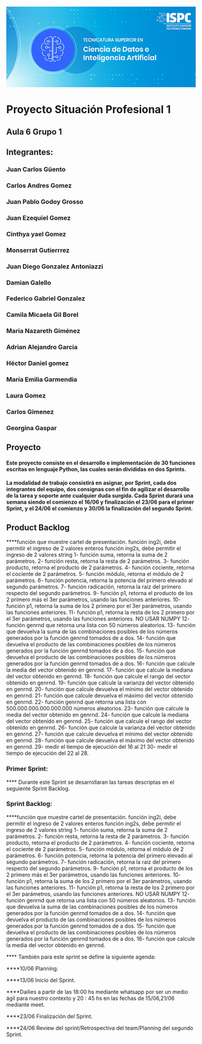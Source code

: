 
![Image text](https://github.com/ispc-programador2022/a6g1-a6g1/blob/main/.github/ISPC_CDIA.jpg)






# Proyecto Situación Profesional 1


## Aula 6 Grupo 1

## Integrantes:

### Juan Carlos	Güento
### Carlos Andres	Gomez
### Juan Pablo Godoy Grosso
### Juan Ezequiel	Gomez
### Cinthya yael Gomez
### Monserrat	Gutierrrez
### Juan Diego Gonzalez Antoniazzi
### Damian Galello
### Federico Gabriel Gonzalez 
### Camila Micaela Gil Borel
### Maria Nazareth Giménez
### Adrian Alejandro Garcia
### Héctor Daniel	gomez
### María Emilia Garmendia
### Laura	Gomez
### Carlos Gimenez
### Georgina Gaspar


## Proyecto

#### Este proyecto consiste en el desarrollo e implementación de 30 funciones escritas en lenguaje Python, las cuales serán divididas en dos Sprints.
#### La modalidad de trabajo consistirá en asignar, por Sprint, cada dos integrantes del equipo, dos consignas con el fin de agilizar el desarrollo de la tarea y soporte ante cualquier duda surgida. Cada Sprint durará una semana siendo el comienzo el 16/06 y finalización el 23/06 para el primer Sprint, y el 24/06 el comienzo y 30/06 la finalización del segundo Sprint.

## Product Backlog

****función que muestre cartel de presentación.
función ing2i, debe permitir el ingreso de 2 valores enteros
función ing2s, debe permitir el ingreso de 2 valores string
1- función suma, retorna la suma de 2 parámetros.
2- función resta, retorna la resta de 2 parámetros.
3- función producto, retorna el producto de 2 parámetros.
4- función cociente, retorna el cociente de 2 parámetros.
5- función módulo, retorna el módulo de 2 parámetros.
6- función potencia, retorna la potencia del primero elevado al segundo parámetros.
7- función radicación, retorna la raiz del primero respecto del segundo parámetros.
9- función p1, retorna el producto de los 2 primero más el 3er parámetros, usando las
funciones anteriores.
10- función p1, retorna la suma de los 2 primero por el 3er parámetros, usando las
funciones anteriores.
11- función p1, retorna la resta de los 2 primero por el 3er parámetros, usando las funciones
anteriores.
NO USAR NUMPY
12- función genrnd que retorna una lista con 50 números aleatorios.
13- función que devuelva la suma de las combinaciones posibles de los números generados
por la función genrnd tomados de a dos.
14- función que devuelva el producto de las combinaciones posibles de los números
generados por la función genrnd tomados de a dos.
15- función que devuelva el producto de las combinaciones posibles de los números
generados por la función genrnd tomados de a dos.
16- función que calcule la media del vector obtenido en genrnd.
17- función que calcule la mediana del vector obtenido en genrnd.
18- función que calcule el rango del vector obtenido en genrnd.
19- función que calcule la varianza del vector obtenido en genrnd.
20- función que calcule devuelva el mínimo del vector obtenido en genrnd.
21- función que calcule devuelva el máximo del vector obtenido en genrnd.
22- función genrnd que retorna una lista con 500.000.000.000.000.000 números aleatorios.
23- función que calcule la media del vector obtenido en genrnd.
24- función que calcule la mediana del vector obtenido en genrnd.
25- función que calcule el rango del vector obtenido en genrnd.
26- función que calcule la varianza del vector obtenido en genrnd.
27- función que calcule devuelva el mínimo del vector obtenido en genrnd.
28- función que calcule devuelva el máximo del vector obtenido en genrnd.
29- medir el tiempo de ejecución del 16 al 21
30- medir el tiempo de ejecución del 22 al 28.

### Primer Sprint:

**** Durante este Sprint se desarrollaran las tareas descriptas en el seguiente Sprint Backlog.

### Sprint Backlog:

****función que muestre cartel de presentación.
función ing2i, debe permitir el ingreso de 2 valores enteros
función ing2s, debe permitir el ingreso de 2 valores string
1- función suma, retorna la suma de 2 parámetros.
2- función resta, retorna la resta de 2 parámetros.
3- función producto, retorna el producto de 2 parámetros.
4- función cociente, retorna el cociente de 2 parámetros.
5- función módulo, retorna el módulo de 2 parámetros.
6- función potencia, retorna la potencia del primero elevado al segundo parámetros.
7- función radicación, retorna la raiz del primero respecto del segundo parámetros.
9- función p1, retorna el producto de los 2 primero más el 3er parámetros, usando las
funciones anteriores.
10- función p1, retorna la suma de los 2 primero por el 3er parámetros, usando las
funciones anteriores.
11- función p1, retorna la resta de los 2 primero por el 3er parámetros, usando las funciones
anteriores.
NO USAR NUMPY
12- función genrnd que retorna una lista con 50 números aleatorios.
13- función que devuelva la suma de las combinaciones posibles de los números generados
por la función genrnd tomados de a dos.
14- función que devuelva el producto de las combinaciones posibles de los números
generados por la función genrnd tomados de a dos.
15- función que devuelva el producto de las combinaciones posibles de los números
generados por la función genrnd tomados de a dos.
16- función que calcule la media del vector obtenido en genrnd.

**** También para este sprint se define la siguiente agenda:

****10/06 Planning.

****13/06 Inicio del Sprint.

****Dailies a partir de las 18:00 hs mediante whatsapp por ser un medio ágil para nuestro contexto y 20 : 45 hs en las fechas de 15/06,21/06 mediante meet.

****23/06 Finalización del Sprint.

****24/06 Review del sprint/Retrospectiva del team/Planning del segundo Sprint.

